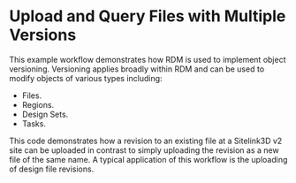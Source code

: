 # Upload and Query Files with Multiple Versions

This example workflow demonstrates how RDM is used to implement object versioning. Versioning applies broadly within RDM and can be used to modify objects of various types including:

- Files.
- Regions.
- Design Sets.
- Tasks.

This code demonstrates how a revision to an existing file at a Sitelink3D v2 site can be uploaded in contrast to simply uploading the revision as a new file of the same name. A typical application of this workflow is the uploading of design file revisions.

